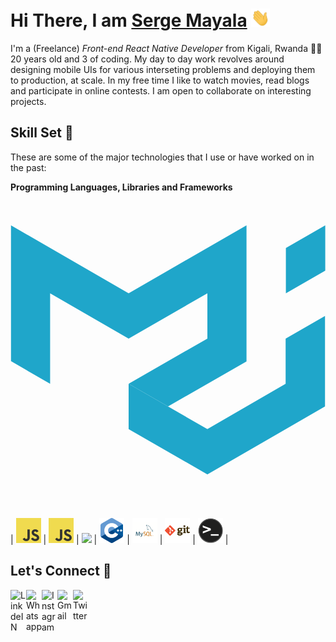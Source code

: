 
<h1>Hi There, I am <a  href="https://iamayala.github.io/">Serge Mayala</a> <img  src="https://raw.githubusercontent.com/ABSphreak/ABSphreak/master/gifs/Hi.gif" width="30px"></h1>

I'm a (Freelance) *Front-end React Native Developer* from Kigali, Rwanda :man_technologist: 20 years old and 3 of coding. My day to day work revolves around designing mobile UIs for various interseting problems and deploying them to production, at scale. In my free time I like to watch movies, read blogs and participate in online contests. I am open to collaborate on interesting projects.

## Skill Set :muscle:

These are some of the major technologies that I use or have worked on in the past:

**Programming Languages, Libraries and Frameworks**
<svg viewBox="0 0 128 128">
<path fill="#1FA6CA" d="M0.2,68.6V13.4L48,41v18.4L16.1,41v36.8L0.2,68.6z"></path><path fill="#1FA6CA" d="M48,41l47.9-27.6v55.3L64,87l-16-9.2L80,59.4V41L48,59.4V41z"></path><path fill="#1FA6CA" d="M48,77.8v18.4L80,114.6V96.2L48,77.8z"></path><path fill="#1FA6CA" d="M80,114.6L127.8,87V50.2l-16,9.2v18.4L80,96.2V114.6z M111.9,41V22.6l16-9.2v18.4L111.9,41z"></path>
</svg>

| <img height="40" src="https://raw.githubusercontent.com/github/explore/80688e429a7d4ef2fca1e82350fe8e3517d3494d/topics/javascript/javascript.png"> | <img height="40" src="https://raw.githubusercontent.com/github/explore/80688e429a7d4ef2fca1e82350fe8e3517d3494d/topics/javascript/javascript.png"> | <img height="40" src="https://raw.githubusercontent.com/github/explore/80688e429a7d4ef2fca1e82350fe8e3517d3494d/topics/reactnative/reactnative.png"> | <img height="40" src="https://raw.githubusercontent.com/github/explore/80688e429a7d4ef2fca1e82350fe8e3517d3494d/topics/cpp/cpp.png"> | <img height="40" src="https://raw.githubusercontent.com/github/explore/80688e429a7d4ef2fca1e82350fe8e3517d3494d/topics/mysql/mysql.png"> | <img height="40" src="https://raw.githubusercontent.com/github/explore/80688e429a7d4ef2fca1e82350fe8e3517d3494d/topics/git/git.png"> | <img height="40" src="https://raw.githubusercontent.com/github/explore/80688e429a7d4ef2fca1e82350fe8e3517d3494d/topics/terminal/terminal.png"> |

## Let's Connect :handshake:

<a target="_blank" href="https://www.linkedin.com/in/sergemayala/">
  <img align="left" alt="LinkdeIN" width="25px" src="https://cdn.jsdelivr.net/npm/simple-icons@v3/icons/linkedin.svg" />
</a>
<a target="_blank" href="https://api.whatsapp.com/send?phone=250780600177">
  <img align="left" alt="Whatsapp" width="25px" src="https://cdn.jsdelivr.net/npm/simple-icons@v3/icons/whatsapp.svg" />
</a>
<a target="_blank" href="https://www.instagram.com/mayala_iv/">
  <img align="left" alt="Instagram" width="25px" src="https://cdn.jsdelivr.net/npm/simple-icons@v3/icons/instagram.svg" />
</a>
<a target="_blank" href="mailto:ndimayala@gmail.com">
  <img align="left" alt="Gmail" width="25px" src="https://cdn.jsdelivr.net/npm/simple-icons@v3/icons/gmail.svg" />
</a>
<a target="_blank" href="https://twitter.com/mayala_iv">
  <img align="left" alt="Twitter" width="25px" src="https://cdn.jsdelivr.net/npm/simple-icons@v3/icons/twitter.svg" />
</a>
